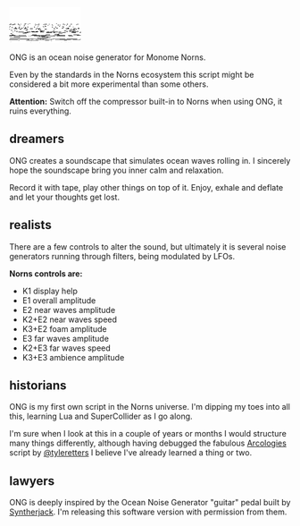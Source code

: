 ![ONG screen](ong-screen.png)

ONG is an ocean noise generator for Monome Norns.

Even by the standards in the Norns ecosystem this script might be considered a bit more experimental than some others.

**Attention:** Switch off the compressor built-in to Norns when using ONG, it ruins everything.

## dreamers

ONG creates a soundscape that simulates ocean waves rolling in. I sincerely hope the soundscape bring you inner calm and relaxation.

Record it with tape, play other things on top of it. Enjoy, exhale and deflate and let your thoughts get lost.

## realists
There are a few controls to alter the sound, but ultimately it is several noise generators running through filters, being modulated by LFOs.

**Norns controls are:**

* K1 display help
* E1 overall amplitude
* E2 near waves amplitude
* K2+E2 near waves speed
* K3+E2 foam amplitude
* E3 far waves amplitude
* K2+E3 far waves speed
* K3+E3 ambience amplitude

## historians
ONG is my first own script in the Norns universe. I'm dipping my toes into all this, learning Lua and SuperCollider as I go along.

I'm sure when I look at this in a couple of years or months I would structure many things differently, although having debugged the fabulous [Arcologies](https://github.com/northern-information/arcologies) script by [@tyleretters](https://www.instagram.com/tyleretters/) I believe I've already learned a thing or two.

## lawyers
ONG is deeply inspired by the Ocean Noise Generator "guitar" pedal built by [Syntherjack](https://syntherjack.net/ocean-noise-generator/). I'm releasing this software version with permission from them.
